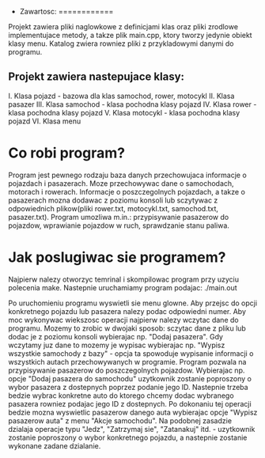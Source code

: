 * Zawartosc:
============

Projekt zawiera pliki naglowkowe z definicjami klas oraz pliki
zrodlowe implementujace metody, a takze plik main.cpp, ktory
tworzy jedynie obiekt klasy menu. Katalog zwiera rowniez
pliki z przykladowymi danymi do programu.

Projekt zawiera nastepujace klasy:
----------------------------------

I.      Klasa pojazd - bazowa dla klas samochod, rower, motocykl
II.     Klasa pasazer
III.    Klasa samochod - klasa pochodna klasy pojazd
IV.     Klasa rower - klasa pochodna klasy pojazd
V.      Klasa motocykl - klasa pochodna klasy pojazd
VI.     Klasa menu

Co robi program?
================

Program jest pewnego rodzaju baza danych przechowujaca
informacje o pojazdach i pasazerach. Moze przechowywac dane o
samochodach, motorach i rowerach. Informacje o poszczegolnych
pojazdach, a takze o pasazerach mozna dodawac z poziomu konsoli 
lub sczytywac z odpowiednich plikow(pliki rower.txt, 
motocykl.txt, samochod.txt, pasazer.txt).
Program umozliwa m.in.: przypisywanie pasazerow do pojazdow,
wprawianie pojazdow w ruch, sprawdzanie stanu paliwa.

Jak poslugiwac sie programem?
=============================

Najpierw nalezy otworzyc temrinal i skompilowac program przy uzyciu
polecenia make. Nastepnie uruchamiamy program podajac:
./main.out

Po uruchomieniu programu wyswietli sie menu glowne. Aby przejsc do opcji
konkretnego pojazdu lub pasazera nalezy podac odpowiedni numer.
Aby moc wykonywac wiekszosc operacji najpierw nalezy wczytac dane do
programu. Mozemy to zrobic w dwojaki sposob: sczytac dane z pliku
lub dodac je z poziomu konsoli wybierajac np. "Dodaj pasazera". Gdy wczytamy
juz dane to mozemy je wypisac wybierajac np. "Wypisz wszystkie samochody z
bazy" - opcja ta spowoduje wypisanie informacji o wszystkich autach
przechowywanych w programie. Program pozwala na przypisywanie pasazerow
do poszczegolnych pojazdow. Wybierajac np. opcje "Dodaj pasazera do
samochodu" uzytkownik zostanie poproszony o wybor pasazera z dostepnych
poprzez podanie jego ID. Nastepnie trzeba bedzie wybrac konkretne auto do
ktorego chcemy dodac wybranego pasazera rowniez podajac jego ID z
dostepnych. Po dokonaniu tej operacji bedzie mozna wyswietlic pasazerow
danego auta wybierajac opcje "Wypisz pasazerow auta" z menu "Akcje
samochodu". Na podobnej zasadzie dzialaja operacje typu "Jedz", "Zatrzymaj
sie", "Zatanakuj" itd. - uzytkownik zostanie poproszony o wybor konkretnego
pojazdu, a nastepnie zostanie wykonane zadane dzialanie.